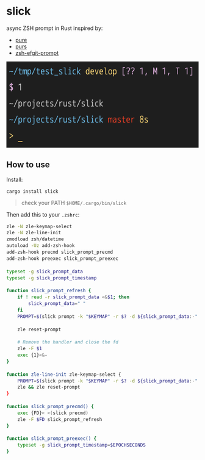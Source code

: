 # slick

async ZSH prompt in Rust inspired by:

* [pure](https://github.com/sindresorhus/pure)
* [purs](https://github.com/xcambar/purs)
* [zsh-efgit-prompt](https://github.com/ericfreese/zsh-efgit-prompt)

![sreenshot](./prompt.png)

## How to use

Install:

    cargo install slick

> check your PATH `$HOME/.cargo/bin/slick`

Then add this to your `.zshrc`:

```sh
zle -N zle-keymap-select
zle -N zle-line-init
zmodload zsh/datetime
autoload -Uz add-zsh-hook
add-zsh-hook precmd slick_prompt_precmd
add-zsh-hook preexec slick_prompt_preexec

typeset -g slick_prompt_data
typeset -g slick_prompt_timestamp

function slick_prompt_refresh {
    if ! read -r slick_prompt_data <&$1; then
        slick_prompt_data=" "
    fi
    PROMPT=$(slick prompt -k "$KEYMAP" -r $? -d ${slick_prompt_data:-" "} -t ${slick_prompt_timestamp:-$EPOCHSECONDS})

    zle reset-prompt

    # Remove the handler and close the fd
    zle -F $1
    exec {1}<&-
}

function zle-line-init zle-keymap-select {
    PROMPT=$(slick prompt -k "$KEYMAP" -r $? -d ${slick_prompt_data:-" "})
    zle && zle reset-prompt
}

function slick_prompt_precmd() {
    exec {FD}< <(slick precmd)
    zle -F $FD slick_prompt_refresh
}

function slick_prompt_preexec() {
    typeset -g slick_prompt_timestamp=$EPOCHSECONDS
}
```
